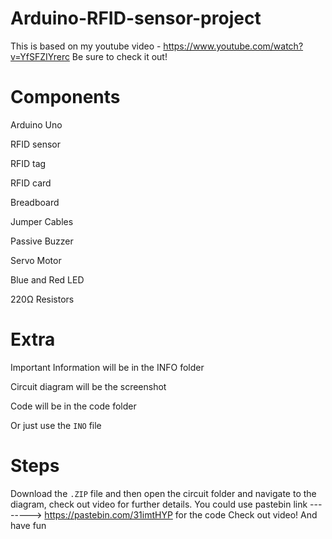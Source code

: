 # Arduino-RFID-sensor-project

This is based on my youtube video - https://www.youtube.com/watch?v=YfSFZIYrerc
Be sure to check it out!

# Components
Arduino Uno

RFID sensor

RFID tag

RFID card

Breadboard

Jumper Cables

Passive Buzzer

Servo Motor

Blue and Red LED

220Ω Resistors

# Extra
Important Information will be in the INFO folder

Circuit diagram will be the screenshot

Code will be in the code folder

Or just use the `INO` file

# Steps
Download the `.ZIP` file and then open the circuit folder and navigate to the diagram, check out video for further details.
You could use pastebin link --------> https://pastebin.com/31imtHYP for the code
Check out video!
And have fun
